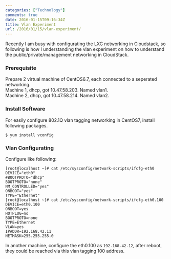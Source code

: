```yaml
---
categories: ["Technology"]
comments: true
date: 2016-01-15T09:16:34Z
title: Vlan Experiment
url: /2016/01/15/vlan-experiment/
---
```


Recently I am busy with configurating the LXC networking in Cloudstack, so following is
how I understanding the vlan experiment on how to understand the
public/private/management networking in CloudStack.    

### Prerequisite
Prepare 2 virtual machine of CentOS6.7, each connected to a seperated networking.   
Machine 1, dhcp, got 10.47.58.203. Named vlan1.        
Machine 2, dhcp, got 10.47.58.214. Named vlan2.      

### Install Software
For easily configure 802.1Q vlan tagging networking in CentOS7, install following packages.    

```
$ yum install vconfig
```

### Vlan Configurating
Configure like following:    

```
[root@localhost ~]# cat /etc/sysconfig/network-scripts/ifcfg-eth0
DEVICE="eth0"
#BOOTPROTO="dhcp"
BOOTPROTO="none"
NM_CONTROLLED="yes"
ONBOOT="yes"
TYPE="Ethernet"
[root@localhost ~]# cat /etc/sysconfig/network-scripts/ifcfg-eth0.100 
DEVICE=eth0.100
ONBOOT=yes
HOTPLUG=no
BOOTPROTO=none
TYPE=Ethernet
VLAN=yes
IPADDR=192.168.42.11
NETMASK=255.255.255.0
```
In another machine, configure the eth0.100 as `192.168.42.12`, after reboot, they could
be reached via this vlan tagging 100 address.    
